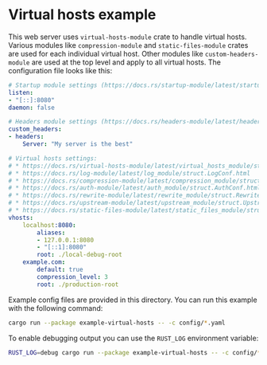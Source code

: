 # Virtual hosts example

This web server uses `virtual-hosts-module` crate to handle virtual hosts. Various modules like
`compression-module` and `static-files-module` crates are used for each individual virtual
host. Other modules like `custom-headers-module` are used at the top level and apply to all
virtual hosts. The configuration file looks like this:

```yaml
# Startup module settings (https://docs.rs/startup-module/latest/startup_module/struct.StartupConf.html)
listen:
- "[::]:8080"
daemon: false

# Headers module settings (https://docs.rs/headers-module/latest/headers_module/struct.HeadersConf.html)
custom_headers:
- headers:
    Server: "My server is the best"

# Virtual hosts settings:
# * https://docs.rs/virtual-hosts-module/latest/virtual_hosts_module/struct.VirtualHostsConf.html
# * https://docs.rs/log-module/latest/log_module/struct.LogConf.html
# * https://docs.rs/compression-module/latest/compression_module/struct.CompressionConf.html
# * https://docs.rs/auth-module/latest/auth_module/struct.AuthConf.html
# * https://docs.rs/rewrite-module/latest/rewrite_module/struct.RewriteConf.html
# * https://docs.rs/upstream-module/latest/upstream_module/struct.UpstreamConf.html
# * https://docs.rs/static-files-module/latest/static_files_module/struct.StaticFilesConf.html
vhosts:
    localhost:8080:
        aliases:
        - 127.0.0.1:8080
        - "[::1]:8080"
        root: ./local-debug-root
    example.com:
        default: true
        compression_level: 3
        root: ./production-root
```

Example config files are provided in this directory. You can run this example with the
following command:

```sh
cargo run --package example-virtual-hosts -- -c config/*.yaml
```

To enable debugging output you can use the `RUST_LOG` environment variable:

```sh
RUST_LOG=debug cargo run --package example-virtual-hosts -- -c config/*.yaml
```
